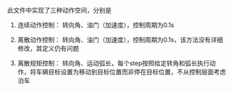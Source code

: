 此文件中实现了三种动作空间，分别是

1. 连续动作控制： 转向角、油门（加速度），控制周期为0.1s

2. 离散动作控制： 转向角、油门（加速度），控制周期为0.1s，该方法没有详细修改，其定义仍有问题

3. 离散规矩控制： 转向角、运动弧长，每个step按照给定转角和弧长执行动作，将车辆目标设置为移动到目标位置而非停在目标位置，不从控制层面考虑泊车
